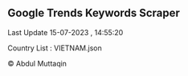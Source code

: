 

## Google Trends Keywords Scraper 
 
Last Update 15-07-2023 , 14:55:20

Country List :
VIETNAM.json



© Abdul Muttaqin 
